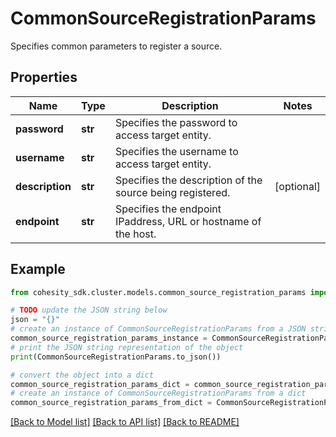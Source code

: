 # CommonSourceRegistrationParams

Specifies common parameters to register a source.

## Properties

Name | Type | Description | Notes
------------ | ------------- | ------------- | -------------
**password** | **str** | Specifies the password to access target entity. | 
**username** | **str** | Specifies the username to access target entity. | 
**description** | **str** | Specifies the description of the source being registered. | [optional] 
**endpoint** | **str** | Specifies the endpoint IPaddress, URL or hostname of the host. | 

## Example

```python
from cohesity_sdk.cluster.models.common_source_registration_params import CommonSourceRegistrationParams

# TODO update the JSON string below
json = "{}"
# create an instance of CommonSourceRegistrationParams from a JSON string
common_source_registration_params_instance = CommonSourceRegistrationParams.from_json(json)
# print the JSON string representation of the object
print(CommonSourceRegistrationParams.to_json())

# convert the object into a dict
common_source_registration_params_dict = common_source_registration_params_instance.to_dict()
# create an instance of CommonSourceRegistrationParams from a dict
common_source_registration_params_from_dict = CommonSourceRegistrationParams.from_dict(common_source_registration_params_dict)
```
[[Back to Model list]](../README.md#documentation-for-models) [[Back to API list]](../README.md#documentation-for-api-endpoints) [[Back to README]](../README.md)


